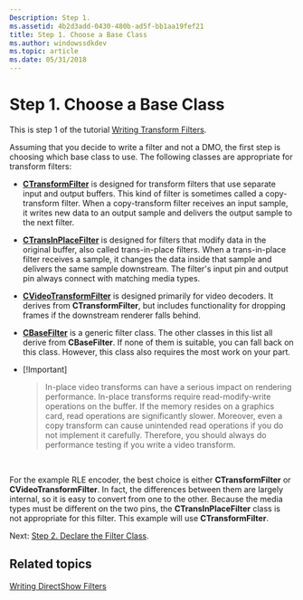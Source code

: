 ```yaml
---
Description: Step 1.
ms.assetid: 4b2d3add-0430-480b-ad5f-bb1aa19fef21
title: Step 1. Choose a Base Class
ms.author: windowssdkdev
ms.topic: article
ms.date: 05/31/2018
---
```


# Step 1. Choose a Base Class

This is step 1 of the tutorial [Writing Transform Filters](writing-transform-filters.md).

Assuming that you decide to write a filter and not a DMO, the first step is choosing which base class to use. The following classes are appropriate for transform filters:

-   [**CTransformFilter**](ctransformfilter.md) is designed for transform filters that use separate input and output buffers. This kind of filter is sometimes called a copy-transform filter. When a copy-transform filter receives an input sample, it writes new data to an output sample and delivers the output sample to the next filter.
-   [**CTransInPlaceFilter**](ctransinplacefilter.md) is designed for filters that modify data in the original buffer, also called trans-in-place filters. When a trans-in-place filter receives a sample, it changes the data inside that sample and delivers the same sample downstream. The filter's input pin and output pin always connect with matching media types.
-   [**CVideoTransformFilter**](cvideotransformfilter.md) is designed primarily for video decoders. It derives from **CTransformFilter**, but includes functionality for dropping frames if the downstream renderer falls behind.
-   [**CBaseFilter**](cbasefilter.md) is a generic filter class. The other classes in this list all derive from **CBaseFilter**. If none of them is suitable, you can fall back on this class. However, this class also requires the most work on your part.
-   \[!Important\]  
    > In-place video transforms can have a serious impact on rendering performance. In-place transforms require read-modify-write operations on the buffer. If the memory resides on a graphics card, read operations are significantly slower. Moreover, even a copy transform can cause unintended read operations if you do not implement it carefully. Therefore, you should always do performance testing if you write a video transform.

     

For the example RLE encoder, the best choice is either **CTransformFilter** or **CVideoTransformFilter**. In fact, the differences between them are largely internal, so it is easy to convert from one to the other. Because the media types must be different on the two pins, the **CTransInPlaceFilter** class is not appropriate for this filter. This example will use **CTransformFilter**.

Next: [Step 2. Declare the Filter Class](step-2--declare-the-filter-class.md).

## Related topics

<dl> <dt>

[Writing DirectShow Filters](writing-directshow-filters.md)
</dt> </dl>

 

 



